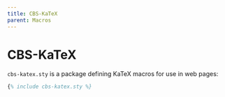 ```yaml
---
title: CBS-KaTeX
parent: Macros
---
```


# CBS-KaTeX

`cbs-katex.sty` is a package defining KaTeX macros for use in web pages:

```latex
{% include cbs-katex.sty %}
```
